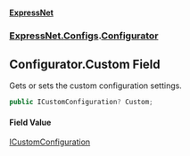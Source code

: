 #### [ExpressNet](ExpressNet.md 'ExpressNet')
### [ExpressNet.Configs](ExpressNet.Configs.md 'ExpressNet.Configs').[Configurator](ExpressNet.Configs.Configurator.md 'ExpressNet.Configs.Configurator')

## Configurator.Custom Field

Gets or sets the custom configuration settings.

```csharp
public ICustomConfiguration? Custom;
```

#### Field Value
[ICustomConfiguration](ExpressNet.Configs.Contracts.ICustomConfiguration.md 'ExpressNet.Configs.Contracts.ICustomConfiguration')